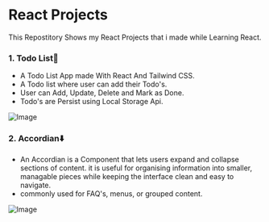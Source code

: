 # React Projects
This Repostitory Shows my React Projects that i made while Learning React.

### 1. Todo List📔
- A Todo List App made With React And Tailwind CSS.
- A Todo list where user can add their Todo's.
- User can Add, Update, Delete and Mark as Done.
- Todo's are Persist using Local Storage Api.
 
 ![Image](https://res.cloudinary.com/dqelb5apq/image/upload/v1737288349/Screenshot_2025-01-19_173211_m0xx8q.png)

 ### 2. Accordian⬇️
 - An Accordian is a Component that lets users expand and collapse sections of content. it is useful for organising information into smaller, managable pieces while keeping the interface clean and easy to navigate.
 - commonly used for FAQ's, menus, or grouped content.
   
 ![Image](https://res.cloudinary.com/dqelb5apq/image/upload/v1737288364/Screenshot_2025-01-17_132820_vojuyj.png)
